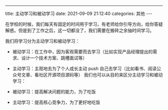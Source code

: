 ---
title: 主动学习和被动学习
date: 2021-09-09 21:12:40
categories: 其他
--- 

在学校的时候，我们每天有固定的时间用于学习，有老师给你引导方向，给你答疑解惑。但是到了工作之后，这一切都没了，我们需要在搬砖之余抽时间学习。

我们将学习分为主动学习和被动学习：

- 被动学习：在工作中，因为客观需要而去学习（比如实现产品经理提出的需求、设计一个技术方案、跳槽面试等）
- 主动学习：主观地去为了个人成长主动 push 自己去学习（比如看书、阅读公众号文章、看社区开源项目源码等）
我们也可以从目的来区分主动学习和被动学习：

- 被动学习：提高解决问题的能力，为了吃饭
- 主动学习：提高核心竞争力，为了更好地吃饭

